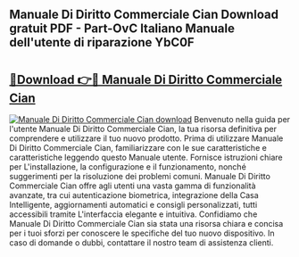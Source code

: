 ## Manuale Di Diritto Commerciale Cian Download gratuit PDF - Part-OvC Italiano Manuale dell'utente di riparazione YbC0F

# <h2><a href="http://dfbemd.blite.top/?on=Manuale+Di+Diritto+Commerciale+Cian">🔗Download 👉🔴 Manuale Di Diritto Commerciale Cian</a></h2>

[![Manuale Di Diritto Commerciale Cian download](https://i.imgur.com/lujVjoI.png)](http://dfbemd.blite.top/?on=Manuale+Di+Diritto+Commerciale+Cian)
Benvenuto nella guida per l'utente Manuale Di Diritto Commerciale Cian, la tua risorsa definitiva per comprendere e utilizzare il tuo nuovo prodotto. Prima di utilizzare Manuale Di Diritto Commerciale Cian, familiarizzare con le sue caratteristiche e caratteristiche leggendo questo Manuale utente. Fornisce istruzioni chiare per L'installazione, la configurazione e il funzionamento, nonché suggerimenti per la risoluzione dei problemi comuni. Manuale Di Diritto Commerciale Cian offre agli utenti una vasta gamma di funzionalità avanzate, tra cui autenticazione biometrica, integrazione della Casa Intelligente, aggiornamenti automatici e consigli personalizzati, tutti accessibili tramite L'interfaccia elegante e intuitiva. Confidiamo che Manuale Di Diritto Commerciale Cian sia stata una risorsa chiara e concisa per i tuoi sforzi per conoscere le specifiche del tuo nuovo dispositivo. In caso di domande o dubbi, contattare il nostro team di assistenza clienti.
